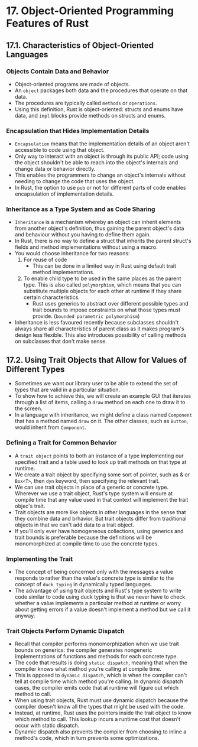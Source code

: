 # 17. Object-Oriented Programming Features of Rust

## 17.1. Characteristics of Object-Oriented Languages

### Objects Contain Data and Behavior

- Object-oriented programs are made of objects.
- An `object` packages both data and the procedures that operate on that data.
- The procedures are typically called `methods` or `operations`.
- Using this definition, Rust is object-oriented: structs and enums have data, and `impl` blocks provide methods on structs and enums.

### Encapsulation that Hides Implementation Details

- `Encapsulation` means that the implementation details of an object aren't accessible to code using that object.
- Only way to interact with an object is through its public API; code using the object shouldn't be able to reach into the object's internals and change data or behavior directly.
- This enables the programmers to change an object's internals without needing to change the code that uses the object.
- In Rust, the option to use `pub` or not for different parts of code enables encapsulation of implementation details.

### Inheritance as a Type System and as Code Sharing

- `Inheritance` is a mechanism whereby an object can inherit elements from another object's definition, thus gaining the parent object's data and behaviour without you having to define them again.
- In Rust, there is no way to define a struct that inherits the parent struct's fields and method implementations without using a macro.
- You would choose inheritance for two reasons:
  1. For reuse of code
     - This can be done in a limited way in Rust using default trait method implementations.
  2. To enable child type to be used in the same places as the parent type. This is also called `polymorphism`, which means that you can substitute multiple objects for each other at runtime if they share certain characteristics.
     - Rust uses generics to abstract over different possible types and trait bounds to impose constraints on what those types must provide. (`bounded parametric polymorphism`)
- Inheritance is less favoured recently because subclasses shouldn't always share all characteristics of parent class as it makes program's design less flexible. This also introduces possibility of calling methods on subclasses that don't make sense.

## 17.2. Using Trait Objects that Allow for Values of Different Types

- Sometimes we want our library user to be able to extend the set of types that are valid in a particular situation.
- To show how to achieve this, we will create an example GUI that iterates through a list of items, calling a `draw` method on each one to draw it to the screen.
- In a language with inheritance, we might define a class named `Component` that has a method named `draw` on it. The other classes, such as `Button`, would inherit from `Component`.

### Defining a Trait for Common Behavior

- A `trait object` points to both an instance of a type implementing our specified trait and a table used to look up trait methods on that type at runtime.
- We create a trait object by specifying some sort of pointer, such as & or `Box<T>`, then `dyn` keyword, then specifying the relevant trait.
- We can use trait objects in place of a generic or concrete type. Wherever we use a trait object, Rust's type system will ensure at compile time that any value used in that context will implement the trait objec's trait.
- Trait objects are more like objects in other languages in the sense that they combine data and brhavior. But trait objects differ from traditional objects in that we can't add data to a trait object.
- If you'll only ever have homogeneous collections, using generics and trait bounds is preferable because the definitions will be monomorphized at compile time to use the concrete types.

### Implementing the Trait

- The concept of being concerned only with the messages a value responds to rather than the value's concrete type is similar to the concept of `duck typing` in dynamically typed languages.
- The advantage of using trait objects and Rust's type system to write code similar to code using duck typing is that we never have to check whether a value implements a particular method at runtime or worry about getting errors if a value doesn't implement a method but we call it anyway.

### Trait Objects Perform Dynamic Dispatch

- Recall that compiler performs monomorphization when we use trait bounds on generics: the compiler generates nongeneric implementations of functions and methods for each concrete type.
- The code that results is doing `static dispatch`, meaning that when the compiler knows what method you're calling at compile time.
- This is opposed to `dynamic dispatch`, which is when the compiler can't tell at compile time which method you're calling. In dynamic dispatch cases, the compiler emits code that at runtime will figure out which method to call.
- When using trait objects, Rust must use dynamic dispatch because the compiler doesn't know all the types that might be used with the code.
- Instead, at runtime, Rust uses the pointers inside the trait object to know which method to call. This lookup incurs a runtime cost that doesn't occur with static dispatch.
- Dynamic dispatch also prevents the compiler from choosing to inline a method's code, which in turn prevents some optimizations.
